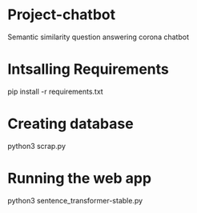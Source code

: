 # Project-chatbot
Semantic similarity question answering corona chatbot
# Intsalling Requirements
pip install -r requirements.txt
# Creating database
python3 scrap.py
# Running the web app
python3 sentence_transformer-stable.py
